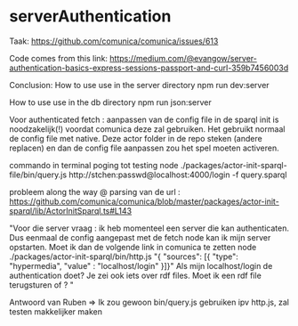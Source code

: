 # serverAuthentication
Taak:
https://github.com/comunica/comunica/issues/613

Code comes from this link: 
https://medium.com/@evangow/server-authentication-basics-express-sessions-passport-and-curl-359b7456003d

Conclusion:
How to use use in the server directory
npm run dev:server

How to use use in the db directory
npm run json:server

Voor authenticated fetch : aanpassen van de config file in de sparql init is noodzakelijk(!) voordat comunica deze zal gebruiken. Het gebruikt normaal de config file met native. Deze actor folder in de repo steken (andere replacen) en dan de config file aanpassen zou het spel moeten activeren.

commando in terminal poging tot testing
node ./packages/actor-init-sparql-file/bin/query.js http://stchen:passwd@localhost:4000/login -f query.sparql 

probleem along the way @ parsing van de url :
https://github.com/comunica/comunica/blob/master/packages/actor-init-sparql/lib/ActorInitSparql.ts#L143


"Voor die server vraag : ik heb momenteel een server die kan authenticaten. Dus eenmaal de config aangepast met de fetch node kan ik mijn server opstarten. Moet ik dan de volgende link in comunica te zetten node ./packages/actor-init-sparql/bin/http.js "{ \"sources\": [{ \"type\": \"hypermedia\", \"value\" : \"localhost/login\" }]}" Als mijn localhost/login de authentication doet? Je zei ook iets over rdf files. Moet ik een rdf file terugsturen of ? "

Antwoord van Ruben
=> Ik zou gewoon bin/query.js gebruiken ipv http.js, zal testen makkelijker maken

